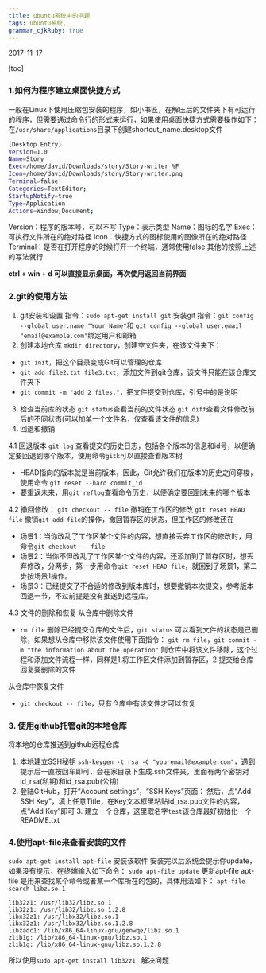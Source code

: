 ```yaml
---
title: ubuntu系统中的问题
tags: ubuntu系统,
grammar_cjkRuby: true
---
```

2017-11-17

[toc]
### **1.如何为程序建立桌面快捷方式**
一般在Linux下使用压缩包安装的程序，如小书匠，在解压后的文件夹下有可运行的程序，但需要通过命令行的形式来运行，如果使用桌面快捷方式需要操作如下：
在`/usr/share/applications`目录下创建shortcut_name.desktop文件
```bash
[Desktop Entry]
Version=1.0
Name=Story
Exec=/home/david/Downloads/story/Story-writer %F
Icon=/home/david/Downloads/story/Story-writer.png
Terminal=false
Categories=TextEditor;
StartupNotify=true
Type=Application
Actions=Window;Document;
```
 
 Version：程序的版本号，可以不写
Type：表示类型
Name：图标的名字
Exec：可执行文件所在的绝对路径
Icon：快捷方式的图标使用的图像所在的绝对路径
Terminal：是否在打开程序的时候打开一个终端，通常使用false
其他的按照上述的写法就行

**ctrl + win + d 可以直接显示桌面，再次使用返回当前界面**

### **2.git的使用方法**

 1. git安装和设置
 指令：`sudo apt-get install git` 安装git
 指令：`git config --global user.name "Your Name"`和
 `git config --global user.email "email@example.com"`绑定用户和邮箱
 2. 创建本地仓库
  `mkdir directory`，创建空文件夹，在该文件夹下：
  - `git init`，把这个目录变成Git可以管理的仓库
  -  `git add file2.txt file3.txt`，添加文件到git仓库，该文件只能在该仓库文件夹下
  - `git commit -m "add 2 files."`，把文件提交到仓库，引号中的是说明
 3. 检查当前库的状态
 `git status`查看当前的文件状态
 `git diff`查看文件修改前后的不同状态(可以加单一个文件名，仅查看该文件的信息)
 4. 回退和撤销
 
4.1 回退版本
 `git log` 查看提交的历史日志，包括各个版本的信息和id号，以便确定要回退到哪个版本，使用命令`gitk`可以直接查看版本树
 - HEAD指向的版本就是当前版本，因此，Git允许我们在版本的历史之间穿梭，使用命令 `git reset --hard commit_id`
- 要重返未来，用`git reflog`查看命令历史，以便确定要回到未来的哪个版本

4.2 撤回修改：
`git checkout -- file` 撤销在工作区的修改
`git reset HEAD file` 撤销`git add file`的操作，撤回暂存区的状态，但工作区的修改还在
- 场景1：当你改乱了工作区某个文件的内容，想直接丢弃工作区的修改时，用命令`git checkout -- file`
- 场景2：当你不但改乱了工作区某个文件的内容，还添加到了暂存区时，想丢弃修改，分两步，第一步用命令`git reset HEAD file`，就回到了场景1，第二步按场景1操作。
- 场景3：已经提交了不合适的修改到版本库时，想要撤销本次提交，参考版本回退一节，不过前提是没有推送到远程库。

4.3 文件的删除和恢复
从仓库中删除文件
- `rm file` 删除已经提交仓库的文件后，`git status` 可以看到文件的状态是已删除，如果想从仓库中移除该文件使用下面指令：
`git rm file`，`git commit -m "the information about the operation"` 则仓库中将该文件移除，这个过程和添加文件流程一样，同样是1.将工作区文件添加到暂存区，2.提交给仓库
回复要删除的文件

从仓库中恢复文件
- `git checkout -- file`，只有仓库中有该文件才可以恢复

### **3. 使用github托管git的本地仓库**
 将本地的仓库推送到github远程仓库
 

 1. 本地建立SSH秘钥
 `ssh-keygen -t rsa -C "youremail@example.com"`，遇到提示后一直按回车即可，会在家目录下生成.ssh文件夹，里面有两个密钥对id_rsa(私钥)和id_rsa.pub(公钥)
 2. 登陆GitHub，打开“Account settings”，“SSH Keys”页面：
 然后，点“Add SSH Key”，填上任意Title，在Key文本框里粘贴id_rsa.pub文件的内容，点“Add Key”即可
	 3. 建立一个仓库，这里取名字`test`该仓库最好初始化一个README.txt

 
 
 
### **4.使用apt-file来查看安装的文件**
`sudo apt-get install apt-file` 安装该软件
安装完以后系统会提示你update，如果没有提示，在终端输入如下命令：
`sudo apt-file update` 更新apt-file
apt-file 是用来查找某个命令或者某一个库所在的包的，具体用法如下：
`apt-file search libz.so.1`
```
lib32z1: /usr/lib32/libz.so.1
lib32z1: /usr/lib32/libz.so.1.2.8
libx32z1: /usr/libx32/libz.so.1
libx32z1: /usr/libx32/libz.so.1.2.8
libzadc1: /lib/x86_64-linux-gnu/genwqe/libz.so.1
zlib1g: /lib/x86_64-linux-gnu/libz.so.1
zlib1g: /lib/x86_64-linux-gnu/libz.so.1.2.8
```
所以使用`sudo apt-get install lib32z1 ` 解决问题